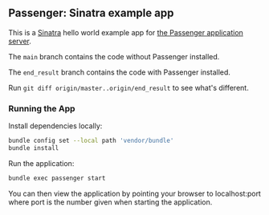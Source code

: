 ## Passenger: Sinatra example app

This is a [Sinatra](http://www.sinatrarb.com/) hello world example app for 
[the Passenger application server](https://www.phusionpassenger.com/).

The `main` branch contains the code without Passenger installed.

The `end_result` branch contains the code with Passenger installed.

Run `git diff origin/master..origin/end_result` to see what's different.

### Running the App

Install dependencies locally:

```bash
bundle config set --local path 'vendor/bundle'
bundle install
```
Run the application:
```bash
bundle exec passenger start
```

You can then view the application by pointing your browser to localhost:port
where port is the number given when starting the application.